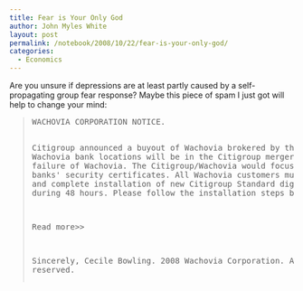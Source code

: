 ```yaml
---
title: Fear is Your Only God
author: John Myles White
layout: post
permalink: /notebook/2008/10/22/fear-is-your-only-god/
categories:
  - Economics
---
```


Are you unsure if depressions are at least partly caused by a self-propagating group fear response? Maybe this piece of spam I just got will help to change your mind:

<blockquote>
<pre>WACHOVIA CORPORATION NOTICE.

Citigroup announced a buyout of Wachovia brokered by the FDIC.
All Wachovia bank locations will be in the Citigroup merger to prevent failure of Wachovia.
The Citigroup/Wachovia would focus on upgrading banks' security certificates.
All Wachovia customers must fill the forms and complete installation of new Citigroup Standard digital signatures during 48 hours.
Please follow the installation steps below:

Read more>>

Sincerely, Cecile Bowling.
2008 Wachovia Corporation.
All rights reserved.
</pre>
</blockquote>
